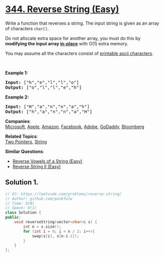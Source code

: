# [344. Reverse String (Easy)](https://leetcode.com/problems/reverse-string/)

<p>Write a function that reverses a string. The input string is given as an array of characters <code>char[]</code>.</p>

<p>Do not allocate extra space for another array, you must do this by <strong>modifying the input array&nbsp;<a href="https://en.wikipedia.org/wiki/In-place_algorithm" target="_blank">in-place</a></strong> with O(1) extra memory.</p>

<p>You may assume all the characters consist of <a href="https://en.wikipedia.org/wiki/ASCII#Printable_characters" target="_blank">printable ascii characters</a>.</p>

<p>&nbsp;</p>

<div>
<p><strong>Example 1:</strong></p>

<pre><strong>Input: </strong><span id="example-input-1-1">["h","e","l","l","o"]</span>
<strong>Output: </strong><span id="example-output-1">["o","l","l","e","h"]</span>
</pre>

<div>
<p><strong>Example 2:</strong></p>

<pre><strong>Input: </strong><span id="example-input-2-1">["H","a","n","n","a","h"]</span>
<strong>Output: </strong><span id="example-output-2">["h","a","n","n","a","H"]</span>
</pre>
</div>
</div>

**Companies**:  
[Microsoft](https://leetcode.com/company/microsoft), [Apple](https://leetcode.com/company/apple), [Amazon](https://leetcode.com/company/amazon), [Facebook](https://leetcode.com/company/facebook), [Adobe](https://leetcode.com/company/adobe), [GoDaddy](https://leetcode.com/company/godaddy), [Bloomberg](https://leetcode.com/company/bloomberg)

**Related Topics**:  
[Two Pointers](https://leetcode.com/tag/two-pointers/), [String](https://leetcode.com/tag/string/)

**Similar Questions**:
* [Reverse Vowels of a String (Easy)](https://leetcode.com/problems/reverse-vowels-of-a-string/)
* [Reverse String II (Easy)](https://leetcode.com/problems/reverse-string-ii/)

## Solution 1.

```cpp
// OJ: https://leetcode.com/problems/reverse-string/
// Author: github.com/punkfulw
// Time: O(N)
// Space: O(1)
class Solution {
public:
    void reverseString(vector<char>& s) {
        int n = s.size();
        for (int i = 0; i < n / 2; i++){
            swap(s[i], s[n-i-1]);
        }
    }
};
```
